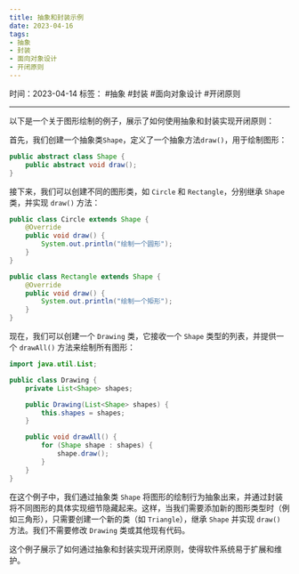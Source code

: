 ```yaml
---
title: 抽象和封装示例
date: 2023-04-16
tags: 
- 抽象 
- 封装 
- 面向对象设计 
- 开闭原则 
---
```


时间：2023-04-14
标签： #抽象 #封装 #面向对象设计 #开闭原则 

---

以下是一个关于图形绘制的例子，展示了如何使用抽象和封装实现开闭原则：

首先，我们创建一个抽象类`Shape`，定义了一个抽象方法`draw()`，用于绘制图形：

```java
public abstract class Shape {
    public abstract void draw();
}
```
接下来，我们可以创建不同的图形类，如 `Circle` 和 `Rectangle`，分别继承 `Shape` 类，并实现 `draw()` 方法：
```java
public class Circle extends Shape {
    @Override
    public void draw() {
        System.out.println("绘制一个圆形");
    }
}

public class Rectangle extends Shape {
    @Override
    public void draw() {
        System.out.println("绘制一个矩形");
    }
}
```
现在，我们可以创建一个 `Drawing` 类，它接收一个 `Shape` 类型的列表，并提供一个 `drawAll()` 方法来绘制所有图形：
```java
import java.util.List;

public class Drawing {
    private List<Shape> shapes;

    public Drawing(List<Shape> shapes) {
        this.shapes = shapes;
    }

    public void drawAll() {
        for (Shape shape : shapes) {
            shape.draw();
        }
    }
}
```
在这个例子中，我们通过抽象类 `Shape` 将图形的绘制行为抽象出来，并通过封装将不同图形的具体实现细节隐藏起来。这样，当我们需要添加新的图形类型时（例如三角形），只需要创建一个新的类（如 `Triangle`），继承 `Shape` 并实现 `draw()` 方法。我们不需要修改 `Drawing` 类或其他现有代码。

这个例子展示了如何通过抽象和封装实现开闭原则，使得软件系统易于扩展和维护。